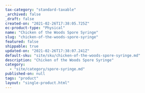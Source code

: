 ```yaml
---
tax-category: "standard-taxable"
_archived: false
_draft: false
created-on: "2021-02-26T17:38:05.725Z"
ec-product-type: "Physical"
name: "Chicken of the Woods Spore Syringe"
slug: "chicken-of-the-woods-spore-syringe"
featured: false
shippable: true
updated-on: "2021-02-26T17:38:07.241Z"
default-sku: "site/sku/chicken-of-the-woods-spore-syringe.md"
description: "Chicken of the Woods Spore Syringe"
category:
  - "site/category/spore-syringe.md"
published-on: null
tags: "product"
layout: "single-product.html"
---
```



